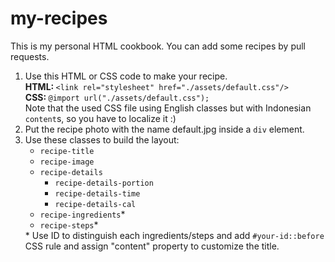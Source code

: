 # my-recipes
This is my personal HTML cookbook. You can add some recipes by pull requests.<br/>
<ol>
  <li>Use this HTML or CSS code to make your recipe.<br/>
    <strong>HTML: </strong>
    <code>&lt;link rel=&quot;stylesheet&quot; href=&quot;./assets/default.css&quot;/&gt;</code><br/>
    <strong>CSS: </strong>
    <code>@import url("./assets/default.css");</code><br/>
    Note that the used CSS file using English classes but with Indonesian <code>content</code>s, so you have to localize it :)
  </li>
  <li>
    Put the recipe photo with the name default.jpg inside a <code>div</code> element.
  </li>
  <li>
    Use these classes to build the layout:
    <ul>
      <li><code>recipe-title</code></li>
      <li><code>recipe-image</code></li>
      <li>
        <code>recipe-details</code>
        <ul>
          <li><code>recipe-details-portion</code></li>
          <li><code>recipe-details-time</code></li>
          <li><code>recipe-details-cal</code></li>
        </ul>
      </li>
      <li><code>recipe-ingredients</code>*</li>
      <li><code>recipe-steps</code>*</li>
    </ul>
    <div>* Use ID to distinguish each ingredients/steps and add <code>#your-id::before</code> CSS rule and assign "content" property to customize the title.</div>
  </li> 
</ol> 
  

